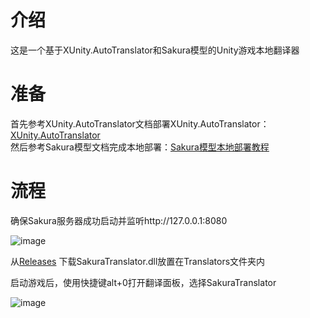 # 介绍
这是一个基于XUnity.AutoTranslator和Sakura模型的Unity游戏本地翻译器  
# 准备
首先参考XUnity.AutoTranslator文档部署XUnity.AutoTranslator：[XUnity.AutoTranslator](https://github.com/bbepis/XUnity.AutoTranslator)  
然后参考Sakura模型文档完成本地部署：[Sakura模型本地部署教程](https://books.fishhawk.top/forum/656d60530286f15e3384fcf8)  
# 流程
确保Sakura服务器成功启动并监听http://127.0.0.1:8080  

![image](https://github.com/fkiliver/SakuraTranslator/assets/48873439/a69e74a6-f789-4de2-9ce5-d73209f2843c)

从[Releases](https://github.com/fkiliver/SakuraTranslator/releases) 下载SakuraTranslator.dll放置在Translators文件夹内

启动游戏后，使用快捷键alt+0打开翻译面板，选择SakuraTranslator  

![image](https://github.com/fkiliver/SakuraTranslator/assets/48873439/17c2c144-dab7-4b23-958f-a0dd8ddd11d4)

